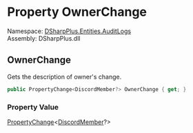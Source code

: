 # Property OwnerChange

Namespace: [DSharpPlus.Entities.AuditLogs](DSharpPlus.Entities.AuditLogs.md)  
Assembly: DSharpPlus.dll

## <a id="DSharpPlus_Entities_AuditLogs_DiscordAuditLogGuildEntry_OwnerChange"></a>OwnerChange

Gets the description of owner's change.

```csharp
public PropertyChange<DiscordMember?> OwnerChange { get; }
```

### Property Value

[PropertyChange](DSharpPlus.Entities.AuditLogs.PropertyChange\-1.md)<[DiscordMember](DSharpPlus.Entities.DiscordMember.md)?\>

